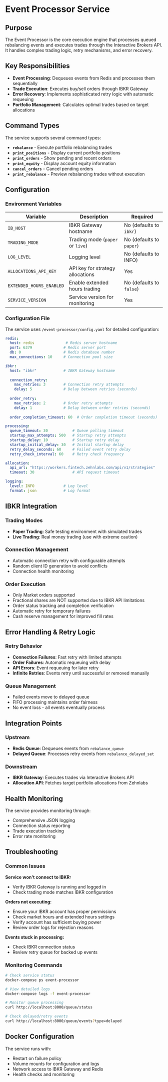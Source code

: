 # Event Processor Service

## Purpose

The Event Processor is the core execution engine that processes queued rebalancing events and executes trades through the Interactive Brokers API. It handles complex trading logic, retry mechanisms, and error recovery.

## Key Responsibilities

- **Event Processing**: Dequeues events from Redis and processes them sequentially
- **Trade Execution**: Executes buy/sell orders through IBKR Gateway
- **Error Recovery**: Implements sophisticated retry logic with automatic requeuing
- **Portfolio Management**: Calculates optimal trades based on target allocations

## Command Types

The service supports several command types:

- **`rebalance`** - Execute portfolio rebalancing trades
- **`print_positions`** - Display current portfolio positions
- **`print_orders`** - Show pending and recent orders
- **`print_equity`** - Display account equity information
- **`cancel_orders`** - Cancel pending orders
- **`print_rebalance`** - Preview rebalancing trades without execution

## Configuration

### Environment Variables

| Variable | Description | Required |
|----------|-------------|----------|
| `IB_HOST` | IBKR Gateway hostname | No (defaults to `ibkr`) |
| `TRADING_MODE` | Trading mode (`paper` or `live`) | No (defaults to `paper`) |
| `LOG_LEVEL` | Logging level | No (defaults to INFO) |
| `ALLOCATIONS_API_KEY` | API key for strategy allocations | Yes |
| `EXTENDED_HOURS_ENABLED` | Enable extended hours trading | No (defaults to `false`) |
| `SERVICE_VERSION` | Service version for monitoring | Yes |

### Configuration File

The service uses `/event-processor/config.yaml` for detailed configuration:

```yaml
redis:
  host: redis              # Redis server hostname
  port: 6379              # Redis server port
  db: 0                   # Redis database number
  max_connections: 10     # Connection pool size

ibkr:
  host: "ibkr"            # IBKR Gateway hostname
  
  connection_retry:
    max_retries: 3        # Connection retry attempts
    delay: 5              # Delay between retries (seconds)
  
  order_retry:
    max_retries: 2        # Order retry attempts
    delay: 1              # Delay between order retries (seconds)
  
  order_completion_timeout: 60  # Order completion timeout (seconds)

processing:
  queue_timeout: 30           # Queue polling timeout
  startup_max_attempts: 500   # Startup retry attempts
  startup_delay: 10           # Startup retry delay
  startup_initial_delay: 30   # Initial startup delay
  retry_delay_seconds: 60     # Failed event retry delay
  retry_check_interval: 60    # Retry check frequency

allocation:
  api_url: "https://workers.fintech.zehnlabs.com/api/v1/strategies"
  timeout: 30                 # API request timeout

logging:
  level: INFO             # Log level
  format: json            # Log format
```

## IBKR Integration

### Trading Modes
- **Paper Trading**: Safe testing environment with simulated trades
- **Live Trading**: Real money trading (use with extreme caution)

### Connection Management
- Automatic connection retry with configurable attempts
- Random client ID generation to avoid conflicts
- Connection health monitoring

### Order Execution
- Only Market orders supported
- Fractional shares are NOT supported due to IBKR API limitations
- Order status tracking and completion verification
- Automatic retry for temporary failures
- Cash reserve management for improved fill rates

## Error Handling & Retry Logic

### Retry Behavior
- **Connection Failures**: Fast retry with limited attempts
- **Order Failures**: Automatic requeuing with delay
- **API Errors**: Event requeuing for later retry
- **Infinite Retries**: Events retry until successful or removed manually

### Queue Management
- Failed events move to delayed queue
- FIFO processing maintains order fairness
- No event loss - all events eventually process

## Integration Points

### Upstream
- **Redis Queue**: Dequeues events from `rebalance_queue`
- **Delayed Queue**: Processes retry events from `rebalance_delayed_set`

### Downstream  
- **IBKR Gateway**: Executes trades via Interactive Brokers API
- **Allocation API**: Fetches target portfolio allocations from Zehnlabs

## Health Monitoring

The service provides monitoring through:
- Comprehensive JSON logging
- Connection status reporting
- Trade execution tracking
- Error rate monitoring

## Troubleshooting

### Common Issues

**Service won't connect to IBKR:**
- Verify IBKR Gateway is running and logged in
- Check trading mode matches IBKR configuration

**Orders not executing:**
- Ensure your IBKR account has proper permissions
- Check market hours and extended hours settings
- Verify account has sufficient buying power
- Review order logs for rejection reasons

**Events stuck in processing:**
- Check IBKR connection status
- Review retry queue for backed up events

### Monitoring Commands

```bash
# Check service status
docker-compose ps event-processor

# View detailed logs
docker-compose logs -f event-processor

# Monitor queue processing
curl http://localhost:8000/queue/status

# Check delayed/retry events
curl http://localhost:8000/queue/events?type=delayed
```

## Docker Configuration

The service runs with:
- Restart on failure policy
- Volume mounts for configuration and logs  
- Network access to IBKR Gateway and Redis
- Health checks and monitoring